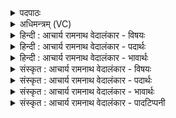 <details><summary>पदपाठः</summary>

यः꣢। उ꣣स्रि꣡याः꣢। उ꣣। स्रि꣡याः꣢꣯। अ꣡पि꣢꣯। याः। अ꣣न्तः꣢। अ꣡श्म꣢꣯नि। निः। गाः। अ꣡कृ꣢꣯न्तत्। ओ꣡ज꣢꣯सा। अ꣢भि꣣। व्र꣣ज꣢म्। त꣣त्निषे। ग꣡व्य꣢꣯म्। अ꣡श्व्य꣢꣯म्। व꣣र्मी꣢। इ꣣व। धृष्णो। आ꣢। रु꣣ज। ओ꣢३म्। व꣣र्मी꣡व꣢धृष्ण꣣वा꣡रु꣢ज। ५८५।
</details>

<details><summary>अधिमन्त्रम् (VC)</summary>

- पवमानः सोमः
- ऋजिश्वा भारद्वाजः
- ककुप्
- मध्यमः
- पावमानं काण्डम्
</details>

<details><summary>हिन्दी : आचार्य रामनाथ वेदालंकार - विषयः</summary>

अगले मन्त्र में सोम परमेश्वर का वर्णन किया गया है।
</details>

<details><summary>हिन्दी : आचार्य रामनाथ वेदालंकार - पदार्थः</summary>

पदार्थान्वयभाषाः -  (उस्रियाः अपि) निकलने योग्य होती हुई भी (याः) जो (अश्मनि अन्तः) मेघ के अन्दर रुक जाती हैं, उन (गाः) सूर्य-किरणों को (यः) जो आप (ओजसा) अपने प्रताप से (निर् अकृन्तत्) मेघ के बाहर निकाल देते हो, वह आप (गव्यम्) भूमि-सम्बन्धी और (अश्व्यम्) सूर्यसम्बन्धी (व्रजम्) मण्डल को (अभितत्निषे) चारों ओर विस्तीर्ण करते हो। हे (धृष्णो) विपत्तियों का धर्षण करनेवाले परमात्मन् ! आप (वर्मी इव) कवचधारी योद्धा के समान (आरुज) हमारी विपदाओं को और हमारे शत्रुओं को भग्न कर दो ॥८॥ इस मन्त्र में उपमालङ्कार है। ‘उस्रियाः अपि याः अन्तरश्मनि’ का यदि यह अर्थ करें कि ‘जो बहती हुई भी पत्थर के अन्दर रुकी हुई हैं’ तो विरोध प्रतीत होता है, ‘बहने के योग्य होती हुई भी मेघ में निरुद्ध’ इस अर्थ से विरोध का परिहार हो जाता है। अतः विरोधाभास अलङ्कार है ॥८॥
</details>

<details><summary>हिन्दी : आचार्य रामनाथ वेदालंकार - भावार्थः</summary>

भावार्थभाषाः -  जैसे परमेश्वर मध्य में स्थित मेघ की बाधा को विच्छिन्न करके सूर्यकिरणों को भूमि पर प्रसारित कर देता है, वैसे ही जीवात्मा योगमार्ग में आये सब विघ्नों का विदारण कर सफलता प्राप्त करे ॥८॥ इस दशति में भी सोम नाम से परमात्मा का और उसके आनन्दरस का वर्णन होने से इस दशति के विषय की पूर्व दशति के विषय के साथ संगति है ॥ षष्ठ प्रपाठक में द्वितीय अर्ध की चतुर्थ दशति समाप्त ॥ पञ्चम अध्याय में एकादश खण्ड समाप्त ॥ पञ्चम अध्याय समाप्त ॥
</details>

<details><summary>संस्कृत : आचार्य रामनाथ वेदालंकार - विषयः</summary>

अथ सोमः परमेश्वरो वर्ण्यते।
</details>

<details><summary>संस्कृत : आचार्य रामनाथ वेदालंकार - पदार्थः</summary>

पदार्थान्वयभाषाः -  (उस्रियाः अपि२) निस्सरणयोग्या अपि सत्यः (याः अश्मनि अन्तः) मेघाभ्यन्तरे अवरुद्धा भवन्ति ताः। अश्मा इति मेघनाम। निघं० १।१०। (गाः) सूर्यदीधितीः। गावः इति रश्मिनाम। निघं० १।५। (यः) यो भवान् (ओजसा) स्वप्रतापेन (निर् अकृन्तत्३) निस्सारयति। स त्वम् (गव्यम्) भूमिसम्बन्धिनम् (अश्व्यम्) सूर्यसम्बन्धिनं च। असौ वा आदित्यो अश्वः। तै० ३।९।२३।२। (व्रजम्) मण्डलम् (अभि तत्निषे) अभितो विस्तारयसि। हे (धृष्णो) विपद्धर्षणशील परमात्मन् ! त्वम् (वर्मी इव) कवचधारी योद्धेव (आरुज) अस्माकं विपदः शत्रून् वा विदारय ॥८॥ अत्रोपमालङ्कारः। किञ्च ‘उस्रियाः अपि प्रवहमाना अपि अन्तरश्मनि निरुद्धाः’ इति विरोधः। प्रस्रवणयोग्या अपि अश्मनि रुद्धा इति परिहारः। तेन विरोधाभासोऽलङ्कारः ॥८॥
</details>

<details><summary>संस्कृत : आचार्य रामनाथ वेदालंकार - भावार्थः</summary>

भावार्थभाषाः -  यथा परमेश्वरो मध्यस्था मेघबाधां विच्छिद्य सूर्यरश्मीन् भूमौ प्रसारयति, तथैव जीवात्मा योगमार्गे समागतान् सकलान् विघ्नान् विदार्य साफल्यमधिगच्छेत् ॥८॥ अत्रापि सोमनाम्ना परमात्मनस्तदानन्दरसस्य च वर्णनादेतद्दशत्यर्थस्य पूर्वदशत्यर्थेन सह संगतिरस्ति ॥ इति षष्ठे प्रपाठके द्वितीयार्द्धे चतुर्थी दशतिः ॥ इति पञ्चमेऽध्याये एकादशः खण्डः ॥ समाप्तश्च पञ्चमोऽध्यायः ॥ इति बरेलीमण्डलान्तर्गतफरीदपुरवास्तव्यश्रीमद्गोपालरामभगवती- देवीतनयेन हरिद्वारीयगुरुकुलकांगड़ीविश्वविद्यालयेऽधीतविद्येन विद्यामार्तण्डेन आचार्यरामनाथवेदालङ्कारेण महर्षिदयानन्द- सरस्वतीस्वामिकृतवेदभाष्यशैलीमनुसृत्य विरचिते संस्कृतार्य- भाषाभ्यां समन्विते सुप्रमाणयुक्ते सामवेदभाष्ये पावमानं काण्डं पर्व वा समाप्तिमगात् ॥
</details>

<details><summary>संस्कृत : आचार्य रामनाथ वेदालंकार - पादटिप्पनी</summary>

टिप्पणी:   १. ऋ० ९।१०८।६ ‘अपि या अन्तरश्मनि’ इत्यत्र ‘अप्या अन्तरश्मनो’ इति पाठः। २. सायणस्तु ‘अपियाः’ इत्येकं पदं स्वीकृत्य “अपियाः अप्याः, आप इत्यन्तरिक्षनाम (निघं० १।३।८) अस्माद् ‘भवे छन्दसि’ पा० ४।४।११० इति यत्, अन्तरिक्षस्थाः” इति व्याख्यातवान्, तत्तु पदकारविरुद्धम्, पदपाठे ‘अपि याः’ इति विभिद्य दर्शनात्। भरतोऽपि ‘अपियाः अप्सु अन्तरिक्षे भवाः’ इत्येव व्याचष्टे। ३. समानेनाख्यानात् अत्र प्रथमपुरुषः। लोकेऽपि तथा दृश्यते, ‘य एवमकार्षीत् स त्वमिति’—इति भरतः।
</details>